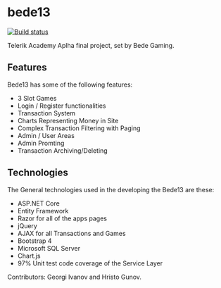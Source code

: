 # bede13
[![Build status](https://dev.azure.com/hristodgunov/hristodgunov/_apis/build/status/Bede13-Master-CI)](https://dev.azure.com/hristodgunov/hristodgunov/_build/latest?definitionId=1) 

Telerik Academy Aplha final project, set by Bede Gaming.

## Features
  Bede13 has some of the following features:
  - 3 Slot Games
  - Login / Register functionalities
  - Transaction System  
  - Charts Representing Money in Site
  - Complex Transaction Filtering with Paging
  - Admin / User Areas
  - Admin Promting
  - Transaction Archiving/Deleting
  


## Technologies

The General technologies used in the developing the Bede13 are these:
  - ASP.NET Core 
  - Entity Framework
  - Razor for all of the apps pages
  - jQuery
  - AJAX for all Transactions and Games  
  - Bootstrap 4
  - Microsoft SQL Server 
  - Chart.js
  - 97% Unit test code coverage of the Service Layer

Contributors: Georgi Ivanov and Hristo Gunov.
